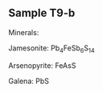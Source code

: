 ## Sample T9-b

Minerals:

Jamesonite: Pb<sub>4</sub>FeSb<sub>6</sub>S<sub>14</sub>

Arsenopyrite: FeAsS

Galena: PbS
